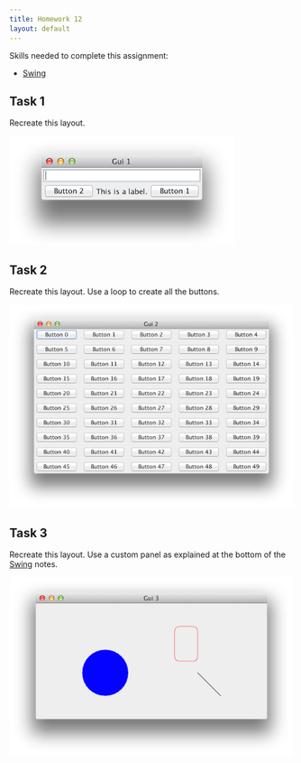 ```yaml
---
title: Homework 12
layout: default
---
```


Skills needed to complete this assignment:

- [Swing](/lecture/swing.html)

## Task 1

Recreate this layout.

![Gui 1](/homework/gui-1.png)

## Task 2

Recreate this layout. Use a loop to create all the buttons.

![Gui 2](/homework/gui-2.png)

## Task 3

Recreate this layout. Use a custom panel as explained at the bottom of the [Swing](/lecture/swing.html) notes.

![Gui 3](/homework/gui-3.png)
